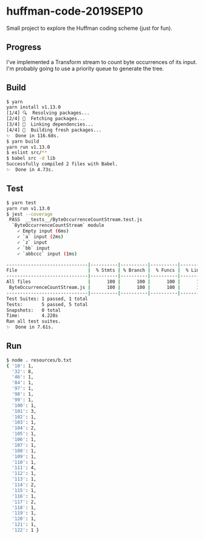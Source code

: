 # huffman-code-2019SEP10

Small project to explore the Huffman coding scheme (just for fun).

## Progress

I've implemented a Transform stream to count byte occurrences of its input. I'm probably going to use a priority queue to generate the tree. 

## Build

```bash
$ yarn
yarn install v1.13.0
[1/4] 🔍  Resolving packages...
[2/4] 🚚  Fetching packages...
[3/4] 🔗  Linking dependencies...
[4/4] 🔨  Building fresh packages...
✨  Done in 116.68s.
$ yarn build
yarn run v1.13.0
$ eslint src/**
$ babel src -d lib
Successfully compiled 2 files with Babel.
✨  Done in 4.73s.
```

## Test

```bash
$ yarn test
yarn run v1.13.0
$ jest --coverage
 PASS  __tests__/ByteOccurrenceCountStream.test.js
  `ByteOccurrenceCountStream` module
    ✓ Empty input (6ms)
    ✓ `a` input (2ms)
    ✓ `z` input
    ✓ `bb` input
    ✓ `abbccc` input (1ms)

------------------------------|----------|----------|----------|----------|-------------------|
File                          |  % Stmts | % Branch |  % Funcs |  % Lines | Uncovered Line #s |
------------------------------|----------|----------|----------|----------|-------------------|
All files                     |      100 |      100 |      100 |      100 |                   |
 ByteOccurrenceCountStream.js |      100 |      100 |      100 |      100 |                   |
------------------------------|----------|----------|----------|----------|-------------------|
Test Suites: 1 passed, 1 total
Tests:       5 passed, 5 total
Snapshots:   0 total
Time:        4.228s
Ran all test suites.
✨  Done in 7.61s.

```

## Run

```bash
$ node . resources/b.txt
{ '10': 1,
  '32': 8,
  '46': 1,
  '84': 1,
  '97': 1,
  '98': 1,
  '99': 1,
  '100': 1,
  '101': 3,
  '102': 1,
  '103': 1,
  '104': 2,
  '105': 1,
  '106': 1,
  '107': 1,
  '108': 1,
  '109': 1,
  '110': 1,
  '111': 4,
  '112': 1,
  '113': 1,
  '114': 2,
  '115': 1,
  '116': 1,
  '117': 2,
  '118': 1,
  '119': 1,
  '120': 1,
  '121': 1,
  '122': 1 }
```
